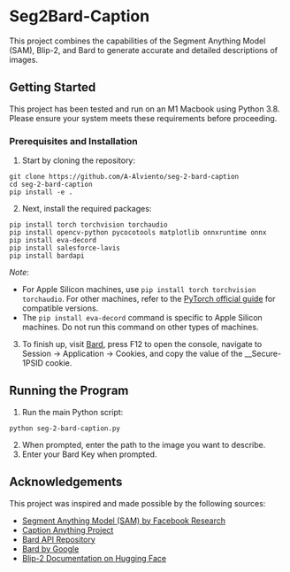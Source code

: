 # Seg2Bard-Caption

This project combines the capabilities of the Segment Anything Model (SAM), Blip-2, and Bard to generate accurate and detailed descriptions of images.

## Getting Started

This project has been tested and run on an M1 Macbook using Python 3.8. Please ensure your system meets these requirements before proceeding.

### Prerequisites and Installation

1. Start by cloning the repository:
```
git clone https://github.com/A-Alviento/seg-2-bard-caption
cd seg-2-bard-caption
pip install -e .
```
2. Next, install the required packages:
```
pip install torch torchvision torchaudio
pip install opencv-python pycocotools matplotlib onnxruntime onnx
pip install eva-decord
pip install salesforce-lavis
pip install bardapi
```
*Note*: 
- For Apple Silicon machines, use `pip install torch torchvision torchaudio`. For other machines, refer to the [PyTorch official guide](https://pytorch.org/get-started/locally/) for compatible versions.
- The `pip install eva-decord` command is specific to Apple Silicon machines. Do not run this command on other types of machines.

3. To finish up, visit [Bard](https://bard.google.com/), press F12 to open the console, navigate to Session -> Application -> Cookies, and copy the value of the __Secure-1PSID cookie.

## Running the Program

1. Run the main Python script:
```
python seg-2-bard-caption.py
```
2. When prompted, enter the path to the image you want to describe.
3. Enter your Bard Key when prompted.

## Acknowledgements

This project was inspired and made possible by the following sources:
- [Segment Anything Model (SAM) by Facebook Research](https://github.com/facebookresearch/segment-anything/blob/main/README.md)
- [Caption Anything Project](https://github.com/ttengwang/Caption-Anything)
- [Bard API Repository](https://github.com/dsdanielpark/Bard-API)
- [Bard by Google](https://bard.google.com/)
- [Blip-2 Documentation on Hugging Face](https://huggingface.co/docs/transformers/main/model_doc/blip-2)